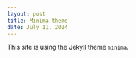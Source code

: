 ```yaml
---
layout: post
title: Minima theme
date: July 11, 2024
---
```


This site is using the Jekyll theme `minima`.
